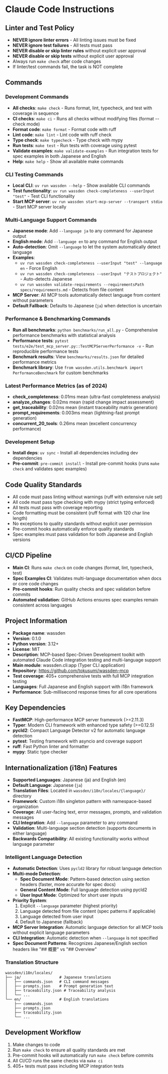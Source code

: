 # Claude Code Instructions

## Linter and Test Policy
- **NEVER ignore linter errors** - All linting issues must be fixed
- **NEVER ignore test failures** - All tests must pass
- **NEVER disable or skip linter rules** without explicit user approval
- **NEVER disable or skip tests** without explicit user approval
- Always run `make check` after code changes
- If linter/test commands fail, the task is NOT complete

## Commands

### Development Commands
- **All checks**: `make check` - Runs format, lint, typecheck, and test with coverage in sequence
- **CI checks**: `make ci` - Runs all checks without modifying files (format --check mode)
- **Format code**: `make format` - Format code with ruff
- **Lint code**: `make lint` - Lint code with ruff check
- **Type check**: `make typecheck` - Type check with mypy
- **Run tests**: `make test` - Run tests with coverage using pytest
- **Validate examples**: `make validate-examples` - Run integration tests for spec examples in both Japanese and English
- **Help**: `make help` - Show all available make commands

### CLI Testing Commands
- **Local CLI**: `uv run wassden --help` - Show available CLI commands
- **Test functionality**: `uv run wassden check-completeness --userInput "test"` - Test CLI functionality
- **Start MCP server**: `uv run wassden start-mcp-server --transport stdio` - Start MCP server locally

### Multi-Language Support Commands
- **Japanese mode**: Add `--language ja` to any command for Japanese output
- **English mode**: Add `--language en` to any command for English output
- **Auto-detection**: Omit `--language` to let the system automatically detect language
- **Examples**:
  - `uv run wassden check-completeness --userInput "test" --language en` - Force English
  - `uv run wassden check-completeness --userInput "テストプロジェクト"` - Auto-detects Japanese
  - `uv run wassden validate-requirements --requirementsPath specs/requirements.md` - Detects from file content
- **MCP Server**: All MCP tools automatically detect language from content without parameters
- **Default Fallback**: Defaults to Japanese (`ja`) when detection is uncertain

### Performance & Benchmarking Commands
- **Run all benchmarks**: `python benchmarks/run_all.py` - Comprehensive performance benchmarks with statistical analysis
- **Performance tests**: `pytest tests/e2e/test_mcp_server.py::TestMCPServerPerformance -v` - Run reproducible performance tests
- **Benchmark results**: View `benchmarks/results.json` for detailed performance metrics
- **Benchmark library**: Use `from wassden.utils.benchmark import PerformanceBenchmark` for custom benchmarks

### Latest Performance Metrics (as of 2024)
- **check_completeness**: 0.01ms mean (ultra-fast completeness analysis)
- **analyze_changes**: 0.02ms mean (rapid change impact assessment)  
- **get_traceability**: 0.02ms mean (instant traceability matrix generation)
- **prompt_requirements**: 0.003ms mean (lightning-fast prompt generation)
- **concurrent_20_tools**: 0.26ms mean (excellent concurrency performance)

### Development Setup
- **Install deps**: `uv sync` - Install all dependencies including dev dependencies
- **Pre-commit**: `pre-commit install` - Install pre-commit hooks (runs `make check` and validates spec examples)

## Code Quality Standards
- All code must pass linting without warnings (ruff with extensive rule set)
- All code must pass type checking with mypy (strict typing enforced)
- All tests must pass with coverage reporting
- Code formatting must be consistent (ruff format with 120 char line length)
- No exceptions to quality standards without explicit user permission
- Pre-commit hooks automatically enforce quality standards
- Spec examples must pass validation for both Japanese and English versions

## CI/CD Pipeline
- **Main CI**: Runs `make check` on code changes (format, lint, typecheck, test)
- **Spec Examples CI**: Validates multi-language documentation when docs or core code changes
- **Pre-commit hooks**: Run quality checks and spec validation before commits
- **Automated validation**: GitHub Actions ensures spec examples remain consistent across languages

## Project Information
- **Package name**: wassden
- **Version**: 0.1.0
- **Python version**: 3.12+
- **License**: MIT
- **Description**: MCP-based Spec-Driven Development toolkit with automated Claude Code integration testing and multi-language support
- **Main module**: wassden.cli:app (Typer CLI application)
- **Repository**: https://github.com/tokusumi/wassden-mcp
- **Test coverage**: 405+ comprehensive tests with full MCP integration testing
- **Languages**: Full Japanese and English support with i18n framework
- **Performance**: Sub-millisecond response times for all core operations

## Key Dependencies
- **FastMCP**: High-performance MCP server framework (>=2.11.3)
- **Typer**: Modern CLI framework with enhanced type safety (>=0.12.5)
- **pycld2**: Compact Language Detector v2 for automatic language detection
- **pytest**: Testing framework with asyncio and coverage support
- **ruff**: Fast Python linter and formatter
- **mypy**: Static type checker

## Internationalization (i18n) Features
- **Supported Languages**: Japanese (ja) and English (en)
- **Default Language**: Japanese (`ja`)
- **Translation Files**: Located in `wassden/i18n/locales/{language}/` directory
- **Framework**: Custom i18n singleton pattern with namespace-based organization
- **Coverage**: All user-facing text, error messages, prompts, and validation messages
- **CLI Integration**: Add `--language` parameter to any command
- **Validation**: Multi-language section detection (supports documents in either language)
- **Backwards Compatibility**: All existing functionality works without language parameter

### Intelligent Language Detection
- **Automatic Detection**: Uses `pycld2` library for robust language detection
- **Multi-mode Detection**: 
  - **Spec Document Mode**: Pattern-based detection using section headers (faster, more accurate for spec docs)
  - **General Content Mode**: Full language detection using pycld2
  - **User Input Mode**: Optimized for short user inputs
- **Priority System**:
  1. Explicit `--language` parameter (highest priority)
  2. Language detected from file content (spec patterns if applicable)
  3. Language detected from user input
  4. Default to Japanese (fallback)
- **MCP Server Integration**: Automatic language detection for all MCP tools without explicit language parameters
- **CLI Integration**: Automatic detection when `--language` is not specified
- **Spec Document Patterns**: Recognizes Japanese/English section headers like "## 概要" vs "## Overview"

### Translation Structure
```
wassden/i18n/locales/
├── ja/                 # Japanese translations
│   ├── commands.json   # CLI command messages
│   ├── prompts.json    # Prompt generation text
│   ├── traceability.json # Traceability analysis
│   └── ...
└── en/                 # English translations
    ├── commands.json
    ├── prompts.json
    ├── traceability.json
    └── ...
```

## Development Workflow
1. Make changes to code
2. Run `make check` to ensure all quality standards are met
3. Pre-commit hooks will automatically run `make check` before commits
4. All CI/CD runs the same checks via `make ci`
5. 405+ tests must pass including MCP integration tests